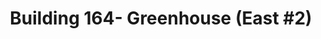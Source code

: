 ---
title: "Building 164- Greenhouse (East #2)"
url: /salem/building-164-greenhouse-east-2/
shop: garden centre
---
